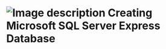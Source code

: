 # ![Image description](https://github.com/mjkoh/Creating-Database/tree/master/pic) Creating Microsoft SQL Server Express Database



